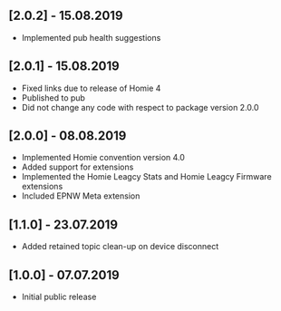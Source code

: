 ## [2.0.2] - 15.08.2019

* Implemented pub health suggestions

## [2.0.1] - 15.08.2019

* Fixed links due to release of Homie 4
* Published to pub
* Did not change any code with respect to package version 2.0.0

## [2.0.0] - 08.08.2019

* Implemented Homie convention version 4.0
* Added support for extensions
* Implemented the Homie Leagcy Stats and Homie Leagcy Firmware extensions
* Included EPNW Meta extension

## [1.1.0] - 23.07.2019

* Added retained topic clean-up on device disconnect


## [1.0.0] - 07.07.2019

* Initial public release
